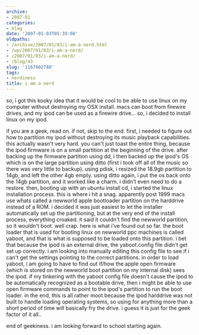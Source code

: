 ```yaml
---
archive:
- 2007-01
categories:
- blog
date: '2007-01-03T05:39:00'
oldpaths:
- /archive/2007/01/03/i-am-a-nerd.html
- /wp/2007/01/03/i-am-a-nerd/
- /2007/01/03/i-am-a-nerd/
- /blog/43
slug: '1167802740'
tags:
- nerdiness
title: i am a nerd
---
```


so, i got this kooky idea that it would be cool to be able to use linux on
my computer without destroying my OSX install. macs can boot from firewire
drives, and my ipod can be used as a firewire drive... so, i decided to
install linux on my ipod.

if you are a geek, read on. if not, skip to the end.  first, i needed to
figure out how to partition my ipod without destroying its music playback
capabilities. this actually wasn't very hard. you can't just toast the
entire thing, because the ipod firmware is on a small partition at the
beginning of the drive. after backing up the firmware partition using dd,
i then backed up the ipod's OS which is on the large partition using ditto
(first i took off all of the music so there was very little to backup).
using pdisk, i resized the 18.9gb partition to 14gb, and left the other
4gb empty. using ditto again, i put the os back onto the 14gb partition,
and it worked like a charm. i didn't even need to do a restore. then,
booting up with an ubuntu install cd, i started the linux installation
process. this is where i hit a snag. apparently post 1999 macs use whats
called a newworld apple bootloader partition on the harddrive instead of
a ROM. i decided it was just easiest to let the installer automatically
set up the partitioning, but at the very end of the install process,
everything croaked. it said it couldn't find the newworld partition, so it
wouldn't boot. well crap. here is what i've found out so far. the boot
loader that is used for booting linux on newworld ppc machines is called
yaboot, and that is what is supposed to be loaded onto this partition.
i bet that because the ipod is an external drive, the yaboot.config file
didn't get set up correctly. i am looking into manually editing this
config file to see if i can't get the settings pointing to the correct
partitions. in order to load yaboot, i am going to have to find out if/how
the apple open firmware (which is stored on the newworld boot partition on
my internal disk) sees the ipod. if my tinkering with the yaboot config
file doesn't cause the ipod to be automatically recognized as a bootable
drive, then i might be able to use open firmware commands to point to the
ipod's partition to run the boot loader. in the end, this is all rather
moot because the ipod harddrive was not built to handle loading operating
systems, so using for anything more than a short period of time will
basically fry the drive. i guess it is just for the geek factor of it
all..

end of geekiness. i am looking forward to school starting again.

